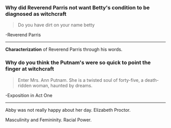 
### Why did Reverend Parris not want Betty's condition to be diagnosed as witchcraft

> Do you have dirt on your name betty

-Reverend Parris

---
**Characterization** of Reverend Parris through his words. 


### Why do you think the Putnam's were so quick to point the finger at witchcraft

> Enter Mrs. Ann Putnam. She is a twisted soul of forty-five, a death-ridden woman,
haunted by dreams.

-Exposition in Act One

---



Abby was not really happy about her day.  Elizabeth Proctor.


Masculinity and Femininity.
Racial Power.


